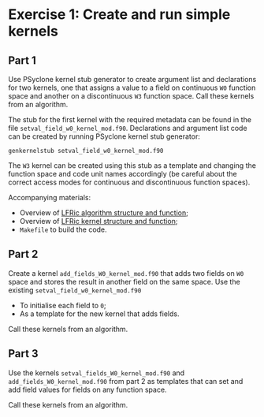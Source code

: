 # Exercise 1: Create and run simple kernels

## Part 1

Use PSyclone kernel stub generator to create argument list and declarations
for two kernels, one that assigns a value to a field on continuous `W0`
function space and another on a discontinuous `W3` function space.
Call these kernels from an algorithm.

The stub for the first kernel with the required metadata can be found in
the file `setval_field_w0_kernel_mod.f90`. Declarations and argument list
code can be created by running PSyclone kernel stub generator:
```
genkernelstub setval_field_w0_kernel_mod.f90
```

The `W3` kernel can be created using this stub as a template and changing
the function space and code unit names accordingly (be careful about the
correct access modes for continuous and discontinuous function spaces).

Accompanying materials:
* Overview of [LFRic algorithm structure and function](LFRic_algorithm.md);
* Overview of [LFRic kernel structure and function](LFRic_kernel.md);
* `Makefile` to build the code.

## Part 2

Create a kernel `add_fields_W0_kernel_mod.f90` that adds two fields on
`W0` space and stores the result in another field on the same space. Use
the existing `setval_field_w0_kernel_mod.f90`
* To initialise each field to `0`;
* As a template for the new kernel that adds fields.

Call these kernels from an algorithm.

## Part 3

Use the kernels `setval_fields_W0_kernel_mod.f90` and
`add_fields_W0_kernel_mod.f90` from part 2 as templates that can set and
add field values for fields on any function space.

Call these kernels from an algorithm.
